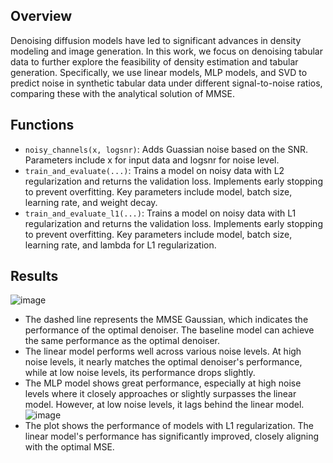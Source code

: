 ## Overview
Denoising diffusion models have led to significant advances in density modeling and image generation. In this work, we focus on denoising tabular data to further explore the feasibility of density estimation and tabular generation. Specifically, we use linear models, MLP models, and SVD to predict noise in synthetic tabular data under different signal-to-noise ratios, comparing these with the analytical solution of MMSE.

## Functions
- `noisy_channels(x, logsnr)`: Adds Guassian noise based on the SNR. Parameters include x for input data and logsnr for noise level.
- `train_and_evaluate(...)`: Trains a model on noisy data with L2 regularization and returns the validation loss. Implements early stopping to prevent overfitting. Key parameters include model, batch size, learning rate, and weight decay.
- `train_and_evaluate_l1(...)`: Trains a model on noisy data with L1 regularization and returns the validation loss. Implements early stopping to prevent overfitting. Key parameters include model, batch size, learning rate, and lambda for L1 regularization.
  
## Results
![image](https://github.com/user-attachments/assets/61dd01d1-e72b-423f-a819-fdf9358c2daa)
- The dashed line represents the MMSE Gaussian, which indicates the performance of the optimal denoiser. The baseline model can achieve the same performance as the optimal denoiser.
- The linear model performs well across various noise levels. At high noise levels, it nearly matches the optimal denoiser's performance, while at low noise levels, its performance drops slightly.
- The MLP model shows great performance, especially at high noise levels where it closely approaches or slightly surpasses the linear model. However, at low noise levels, it lags behind the linear model.
![image](https://github.com/ZhifengWu7/BaselineModelOnTabularData/assets/166958489/a05d19b7-64f6-4d3d-8d5f-48cd4d5514de)
- The plot shows the performance of models with L1 regularization. The linear model's performance has significantly improved, closely aligning with the optimal MSE.
